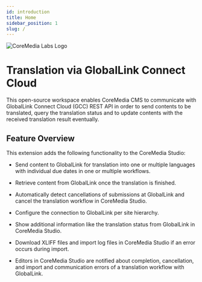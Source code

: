 ```yaml
---
id: introduction
title: Home
sidebar_position: 1
slug: /
---
```


![CoreMedia Labs Logo](https://documentation.coremedia.com/badges/banner_coremedia_labs_wide.png "CoreMedia Labs Logo Title Text")

# Translation via GlobalLink Connect Cloud

This open-source workspace enables CoreMedia CMS to communicate with GlobalLink
Connect Cloud (GCC) REST API in order to send contents to be translated, query
the translation status and to update contents with the received translation
result eventually.

## Feature Overview

This extension adds the following functionality to the CoreMedia Studio:

* Send content to GlobalLink for translation into one or multiple languages
  with individual due dates in one or multiple workflows.

* Retrieve content from GlobalLink once the translation is finished.

* Automatically detect cancellations of submissions at GlobalLink and cancel the
  translation workflow in CoreMedia Studio.

* Configure the connection to GlobalLink per site hierarchy.

* Show additional information like the translation status from GlobalLink in
  CoreMedia Studio.

* Download XLIFF files and import log files in CoreMedia Studio if an error
  occurs during import.

* Editors in CoreMedia Studio are notified about completion, cancellation, and
  import and communication errors of a translation workflow with GlobalLink.
